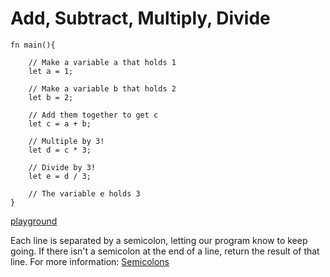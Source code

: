 # Add, Subtract, Multiply, Divide

```
fn main(){

    // Make a variable a that holds 1
    let a = 1;

    // Make a variable b that holds 2
    let b = 2;

    // Add them together to get c
    let c = a + b;

    // Multiple by 3!
    let d = c * 3;
    
    // Divide by 3!
    let e = d / 3;

    // The variable e holds 3
}
```

[playground](https://play.rust-lang.org/?version=stable&mode=debug&edition=2018&gist=a31f2eadc4a15117a95e13fb5b271fc3)


Each line is separated by a semicolon, letting our program know to keep going. If there isn't a semicolon at the end of a line, return the result of that line. For more information: [Semicolons](./Index/Semicolons.md)